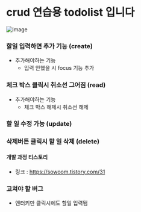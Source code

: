 # crud 연습용 todolist 입니다

![image](https://github.com/dltngus02/CRUD-todolist/assets/120762921/8155dddd-cb80-4c30-a3f2-62e2bfd3a4d1)

### 할일 입력하면 추가 기능 (create)
- 추가해야하는 기능
    - 입력 안했을 시 focus 기능 추가

### 체크 박스 클릭시 취소선 그어짐 (read)
- 추가해야하는 기능
    - 체크 박스 해제시 취소선 해제

 ### 할 일 수정 가능 (update)

 ### 삭제버튼 클릭시 할 일 삭제 (delete)

 #### 개발 과정 티스토리
 - 링크 : https://sowoom.tistory.com/31
  
### 고쳐야 할 버그
- 엔터키만 클릭시에도 할일 입력됌
